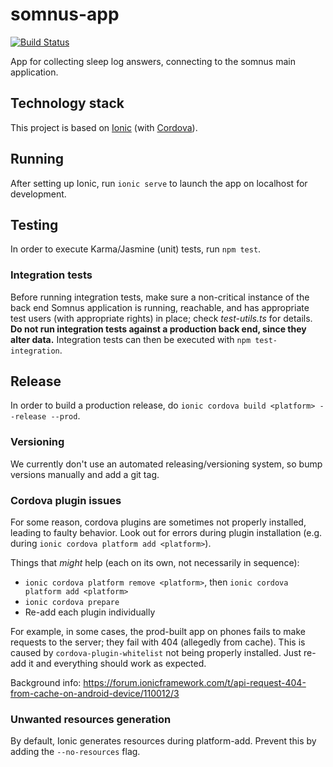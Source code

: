 # somnus-app

[![Build Status](https://travis-ci.org/upkbs-chronobiology/somnus-app.svg?branch=master)](https://travis-ci.org/upkbs-chronobiology/somnus-app)

App for collecting sleep log answers, connecting to the somnus main application.

## Technology stack
This project is based on [Ionic](https://ionicframework.com/) (with [Cordova](https://cordova.apache.org/)).

## Running

After setting up Ionic, run `ionic serve` to launch the app on localhost for development.

## Testing

In order to execute Karma/Jasmine (unit) tests, run `npm test`.

### Integration tests

Before running integration tests, make sure a non-critical instance of the back end Somnus application is running, reachable, and has appropriate test users (with appropriate rights) in place; check *test-utils.ts* for details.
**Do not run integration tests against a production back end, since they alter data.**
Integration tests can then be executed with `npm test-integration`.

## Release

In order to build a production release, do `ionic cordova build <platform> --release --prod`.

### Versioning

We currently don't use an automated releasing/versioning system, so bump versions manually and add a git tag.

### Cordova plugin issues

For some reason, cordova plugins are sometimes not properly installed, leading to faulty behavior.
Look out for errors during plugin installation (e.g. during `ionic cordova platform add <platform>`).

Things that *might* help (each on its own, not necessarily in sequence):

- `ionic cordova platform remove <platform>`, then `ionic cordova platform add <platform>`
- `ionic cordova prepare`
- Re-add each plugin individually

For example, in some cases, the prod-built app on phones fails to make requests to the server; they fail with 404 (allegedly from cache).
This is caused by `cordova-plugin-whitelist` not being properly installed.
Just re-add it and everything should work as expected.

Background info: https://forum.ionicframework.com/t/api-request-404-from-cache-on-android-device/110012/3

### Unwanted resources generation

By default, Ionic generates resources during platform-add. Prevent this by adding the `--no-resources` flag.
